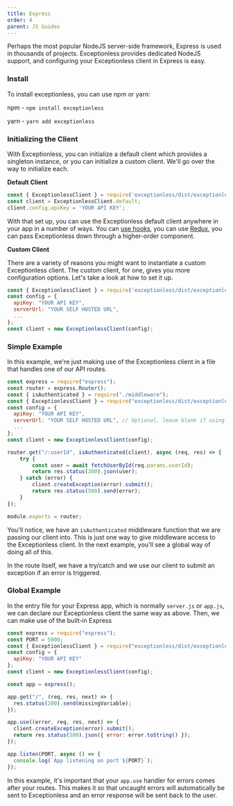 ```yaml
---
title: Express
order: 4
parent: JS Guides
---
```


Perhaps the most popular NodeJS server-side framework, Express is used in thousands of projects. Exceptionless provides dedicated NodeJS support, and configuring your Exceptionless client in Express is easy. 

### Install 

To install exceptionless, you can use npm or yarn: 

npm - `npm install exceptionless`

yarn - `yarn add exceptionless`

### Initializing the Client 

With Exceptionless, you can initialize a default client which provides a singleton instance, or you can initialize a custom client. We'll go over the way to initialize each. 

**Default Client**  
```javascript
const { ExceptionlessClient } = require('exceptionless/dist/exceptionless');
const client = ExceptionlessClient.default;
client.config.apiKey = 'YOUR API KEY';
``` 

With that set up, you can use the Exceptionless default client anywhere in your app in a number of ways. You can [use hooks](../../../../news/2021/2021-01-19-how-to-use-react-hooks-to-monitor-events-in-your-app.md), you can use [Redux](https://redux.js.org/), you can pass Exceptionless down through a higher-order component. 

**Custom Client** 

There are a variety of reasons you might want to instantiate a custom Exceptionless client. The custom client, for one, gives you more configuration options. Let's take a look at how to set it up. 

```javascript
const { ExceptionlessClient } = require('exceptionless/dist/exceptionless');
const config = {
  apiKey: "YOUR API KEY", 
  serverUrl: "YOUR SELF HOSTED URL",
  ...
};
const client = new ExceptionlessClient(config);
```

### Simple Example

In this example, we're just making use of the Exceptionless client in a file that handles one of our API routes. 

```js
const express = require("express");
const router = express.Router();
const { isAuthenticated } = require("./middleware");
const { ExceptionlessClient } = require("exceptionless/dist/exceptionless.node");
const config = {
  apiKey: "YOUR API KEY", 
  serverUrl: "YOUR SELF HOSTED URL", // Optional, leave blank if using hosted Exceptionless
  ...
};
const client = new ExceptionlessClient(config);

router.get("/:userId", isAuthenticated(client), async (req, res) => {
    try {
        const user = await fetchUserById(req.params.userId);        
        return res.status(200).json(user);
    } catch (error) { 
        client.createException(error).submit();   
        return res.status(500).send(error);
    }
});

module.exports = router;
```

You'll notice, we have an `isAuthenticated` middleware function that we are passing our client into. This is just one way to give middleware access to the Exceptionless client. In the next example, you'll see a global way of doing all of this. 

In the route itself, we have a try/catch and we use our client to submit an exception if an error is triggered. 

### Global Example  

In the entry file for your Express app, which is normally `server.js` or `app.js`, we can declare our Exceptionless client the same way as above. Then, we can make use of the built-in Express 

```js
const express = require("express");
const PORT = 5000;
const { ExceptionlessClient } = require("exceptionless/dist/exceptionless.node");
const config = {
  apiKey: "YOUR API KEY"
};
const client = new ExceptionlessClient(config);

const app = express();

app.get("/", (req, res, next) => {
  res.status(200).send(missingVariable);
});

app.use((error, req, res, next) => {
  client.createException(error).submit();
  return res.status(500).json({ error: error.toString() });
});

app.listen(PORT, async () => {       
  console.log(`App listening on port ${PORT}`);
});
```

In this example, it's important that your `app.use` handler for errors comes after your routes. This makes it so that uncaught errors will automatically be sent to Exceptionless and an error response will be sent back to the user. 
